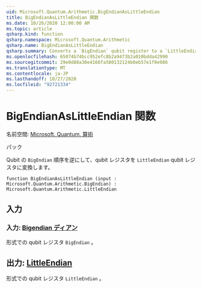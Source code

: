```yaml
---
uid: Microsoft.Quantum.Arithmetic.BigEndianAsLittleEndian
title: BigEndianAsLittleEndian 関数
ms.date: 10/26/2020 12:00:00 AM
ms.topic: article
qsharp.kind: function
qsharp.namespace: Microsoft.Quantum.Arithmetic
qsharp.name: BigEndianAsLittleEndian
qsharp.summary: Converts a `BigEndian` qubit register to a `LittleEndian` qubit register by reversing the qubit ordering.
ms.openlocfilehash: 65074b74bcc952efc8b2a9473b2a010bdda42990
ms.sourcegitcommit: 29e0d88a30e4166fa580132124b0eb57e1f0e986
ms.translationtype: MT
ms.contentlocale: ja-JP
ms.lasthandoff: 10/27/2020
ms.locfileid: "92721334"
---
```

# <a name="bigendianaslittleendian-function"></a>BigEndianAsLittleEndian 関数

名前空間: [Microsoft. Quantum. 算術](xref:Microsoft.Quantum.Arithmetic)

パック [](https://nuget.org/packages/)


Qubit の `BigEndian` 順序を逆にして、qubit レジスタを `LittleEndian` qubit レジスタに変換します。

```qsharp
function BigEndianAsLittleEndian (input : Microsoft.Quantum.Arithmetic.BigEndian) : Microsoft.Quantum.Arithmetic.LittleEndian
```


## <a name="input"></a>入力

### <a name="input--bigendian"></a>入力: [Bigendian ディアン](xref:Microsoft.Quantum.Arithmetic.BigEndian)

形式での qubit レジスタ `BigEndian` 。



## <a name="output--littleendian"></a>出力: [LittleEndian](xref:Microsoft.Quantum.Arithmetic.LittleEndian)

形式での qubit レジスタ `LittleEndian` 。